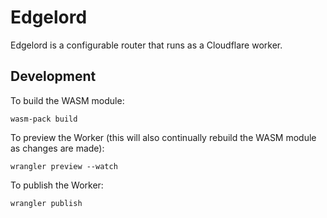 # Edgelord

Edgelord is a configurable router that runs as a Cloudflare worker.

## Development

To build the WASM module:

```shell
wasm-pack build
```

To preview the Worker (this will also continually rebuild the WASM module as changes are made):

```shell
wrangler preview --watch
```

To publish the Worker:

```shell
wrangler publish
```
